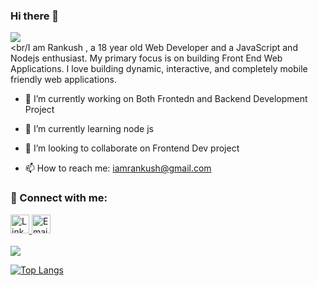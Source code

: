 ### Hi there 👋 

![](https://komarev.com/ghpvc/?username=rankdeveloper&color=blueviolet)
<br/><br/I am Rankush , a 18 year old  Web Developer and a JavaScript and Nodejs  enthusiast. My primary focus is on building Front End Web Applications. I love building dynamic,  interactive, and completely mobile friendly web applications.<br/> 


- 🔭 I’m currently working on Both Frontedn and Backend Development Project
- 🌱 I’m currently learning node js
- 👯 I’m looking to collaborate on Frontend Dev project

- 📫 How to reach me: iamrankush@gmail.com

### 🤝 Connect with me:
<a href="https://www.linkedin.com/in/rankush-280430200/" target="_blank" rel="noopener noreferrer">
 <img src="https://cdn.jsdelivr.net/npm/simple-icons@v3/icons/linkedin.svg" alt="Linkedin" height="30" style="">
</a>
 <a href="mailto:iamrankush@gmail.com">
 <img src="https://cdn.jsdelivr.net/npm/simple-icons@v3/icons/gmail.svg" alt="Email me" height="30" style="">
</a><br/><br/>




<img height="" width="" src="https://github-readme-stats.vercel.app/api?username=rankdeveloper&show_icons=true&hide_border=true&&count_private=true&include_all_commits=true" />

[![Top Langs](https://github-readme-stats.vercel.app/api/top-langs/?username=rankdeveloper&langs_count=6)](https://github.com/rankdeveloper/github-readme-stats)
 


